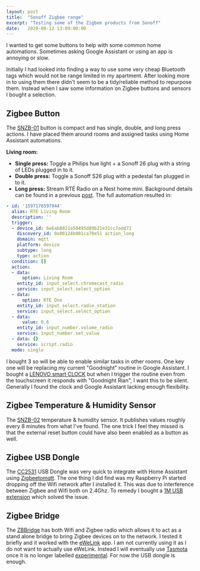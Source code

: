 ```yaml
---
layout: post
title:  "Sonoff Zigbee range"
excerpt: "Testing some of the Zigbee products from Sonoff"
date:   2020-08-12 13:09:00:00
---
```


I wanted to get some buttons to help with some common home automations. Sometimes asking Google Assistant or using an app is annoying or slow.

Initially I had looked into finding a way to use some very cheap Bluetooth tags which would not be range limited in my 
apartment. After looking more in to using them there didn't seem to be a tidy/reliable method to repurpose them. Instead when I saw some information on Zigbee buttons and sensors I bought a selection.

## Zigbee Button

The [SNZB-01](https://sonoff.tech/product/smart-home-security/snzb-01) button is compact and has single, double, and long press actions. I have placed them around rooms and assigned tasks using Home Assistant automations.

**Living room:**

* **Single press:** Toggle a Philips hue light + a Sonoff 26 plug with a string of LEDs plugged in to it.
* **Double press:** Toggle a Sonoff S26 plug with a pedestal fan plugged in to it.
* **Long press:** Stream RTÉ Radio on a Nest home mini. Background details can be found in a previous [post](https://rianoc.github.io/2020/08/08/Home-Assistant-Radio-Streaming/). The full automation resulted in:

```yaml
- id: '1597176597944'
  alias: RTÉ Living Room
  description: ''
  trigger:
  - device_id: 6e6ab8821a50495d89b21e31cc7add72
    discovery_id: 0x00124b001ca70e51 action_long
    domain: mqtt
    platform: device
    subtype: long
    type: action
  condition: []
  action:
  - data:
      option: Living Room
    entity_id: input_select.chromecast_radio
    service: input_select.select_option
  - data:
      option: RTE One
    entity_id: input_select.radio_station
    service: input_select.select_option
  - data:
      value: 0.6
    entity_id: input_number.volume_radio
    service: input_number.set_value
  - data: {}
    service: script.radio
  mode: single
  ```

I bought 3 so will be able to enable similar tasks in other rooms. One key one will be replacing my current "Goodnight" routine in Google Assistant. I bought a [LENOVO smart CLOCK](https://www.lenovo.com/gb/en/smart-clock/) but when I trigger the routine even from the touchscreen it responds with "Goodnight Rian", I want this to be silent. Generally I found the clock and Google Assistant lacking enough flexibility.

## Zigbee Temperature & Humidity Sensor

The [SNZB-02](https://sonoff.tech/product/smart-home-security/snzb-02) temperature & humidity sensor. It publishes values roughly every 8 minutes from what I've found. The one trick I feel they missed is that the external reset button could have also been enabled as a button as well.

## Zigbee USB Dongle

The [CC2531](https://www.itead.cc/cc2531-usb-dongle.html) USB Dongle was very quick to  integrate with Home Assistant using [Zigbeetomqtt](https://www.zigbee2mqtt.io/). The one thing I did find was my Raspberry Pi started dropping off the Wifi network after I installed it. This was due to interference between Zigbee and Wifi both on 2.4Ghz. To remedy I bought a [1M USB extension](https://www.startech.com/uk/Cables/USB-2.0/USB-2.0-Cables/3foot-Black-USB-20-Extension-Cable-A-to-A-Male-to-Female~USBEXTAA3BK) which solved the issue.

## Zigbee Bridge

The [ZBBridge](https://sonoff.tech/product/smart-home-security/zbbridge) has both Wifi and Zigbee radio which allows it to act as a stand alone bridge to bring Zigbee devices on to the network. I tested it briefly and it worked with the [eWeLink](https://sonoff.tech/ewelink) app. I am not currently using it as I do not want to actually use eWeLink. Instead I will eventually use [Tasmota](https://github.com/arendst/Tasmota) once it is no longer labelled [experimental](https://templates.blakadder.com/sonoff_ZBBridge.html). For now the USB dongle is enough.
